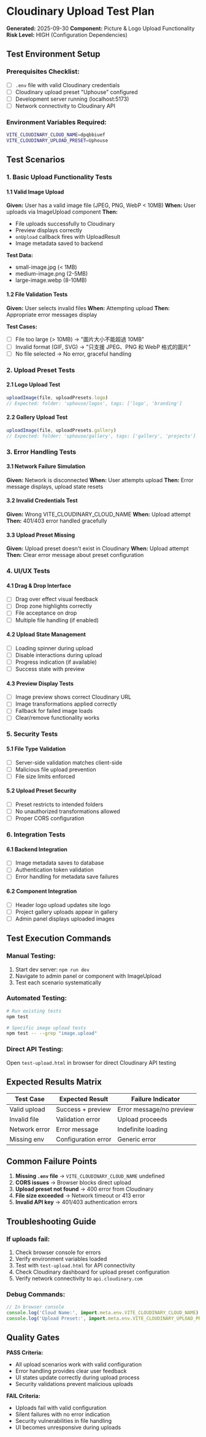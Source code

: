 # Cloudinary Upload Test Plan
**Generated:** 2025-09-30
**Component:** Picture & Logo Upload Functionality
**Risk Level:** HIGH (Configuration Dependencies)

## Test Environment Setup

### Prerequisites Checklist:
- [ ] `.env` file with valid Cloudinary credentials
- [ ] Cloudinary upload preset "Uphouse" configured
- [ ] Development server running (localhost:5173)
- [ ] Network connectivity to Cloudinary API

### Environment Variables Required:
```bash
VITE_CLOUDINARY_CLOUD_NAME=dpqbbiuef
VITE_CLOUDINARY_UPLOAD_PRESET=Uphouse
```

## Test Scenarios

### 1. Basic Upload Functionality Tests

#### 1.1 Valid Image Upload
**Given:** User has a valid image file (JPEG, PNG, WebP < 10MB)
**When:** User uploads via ImageUpload component
**Then:**
- File uploads successfully to Cloudinary
- Preview displays correctly
- `onUpload` callback fires with UploadResult
- Image metadata saved to backend

**Test Data:**
- small-image.jpg (< 1MB)
- medium-image.png (2-5MB)
- large-image.webp (8-10MB)

#### 1.2 File Validation Tests
**Given:** User selects invalid files
**When:** Attempting upload
**Then:** Appropriate error messages display

**Test Cases:**
- [ ] File too large (> 10MB) → "圖片大小不能超過 10MB"
- [ ] Invalid format (GIF, SVG) → "只支援 JPEG、PNG 和 WebP 格式的圖片"
- [ ] No file selected → No error, graceful handling

### 2. Upload Preset Tests

#### 2.1 Logo Upload Test
```javascript
uploadImage(file, uploadPresets.logo)
// Expected: folder: 'uphouse/logos', tags: ['logo', 'branding']
```

#### 2.2 Gallery Upload Test
```javascript
uploadImage(file, uploadPresets.gallery)
// Expected: folder: 'uphouse/gallery', tags: ['gallery', 'projects']
```

### 3. Error Handling Tests

#### 3.1 Network Failure Simulation
**Given:** Network is disconnected
**When:** User attempts upload
**Then:** Error message displays, upload state resets

#### 3.2 Invalid Credentials Test
**Given:** Wrong VITE_CLOUDINARY_CLOUD_NAME
**When:** Upload attempt
**Then:** 401/403 error handled gracefully

#### 3.3 Upload Preset Missing
**Given:** Upload preset doesn't exist in Cloudinary
**When:** Upload attempt
**Then:** Clear error message about preset configuration

### 4. UI/UX Tests

#### 4.1 Drag & Drop Interface
- [ ] Drag over effect visual feedback
- [ ] Drop zone highlights correctly
- [ ] File acceptance on drop
- [ ] Multiple file handling (if enabled)

#### 4.2 Upload State Management
- [ ] Loading spinner during upload
- [ ] Disable interactions during upload
- [ ] Progress indication (if available)
- [ ] Success state with preview

#### 4.3 Preview Display Tests
- [ ] Image preview shows correct Cloudinary URL
- [ ] Image transformations applied correctly
- [ ] Fallback for failed image loads
- [ ] Clear/remove functionality works

### 5. Security Tests

#### 5.1 File Type Validation
- [ ] Server-side validation matches client-side
- [ ] Malicious file upload prevention
- [ ] File size limits enforced

#### 5.2 Upload Preset Security
- [ ] Preset restricts to intended folders
- [ ] No unauthorized transformations allowed
- [ ] Proper CORS configuration

### 6. Integration Tests

#### 6.1 Backend Integration
- [ ] Image metadata saves to database
- [ ] Authentication token validation
- [ ] Error handling for metadata save failures

#### 6.2 Component Integration
- [ ] Header logo upload updates site logo
- [ ] Project gallery uploads appear in gallery
- [ ] Admin panel displays uploaded images

## Test Execution Commands

### Manual Testing:
1. Start dev server: `npm run dev`
2. Navigate to admin panel or component with ImageUpload
3. Test each scenario systematically

### Automated Testing:
```bash
# Run existing tests
npm test

# Specific image upload tests
npm test -- --grep "image.upload"
```

### Direct API Testing:
Open `test-upload.html` in browser for direct Cloudinary API testing

## Expected Results Matrix

| Test Case | Expected Result | Failure Indicator |
|-----------|----------------|-------------------|
| Valid upload | Success + preview | Error message/no preview |
| Invalid file | Validation error | Upload proceeds |
| Network error | Error message | Indefinite loading |
| Missing env | Configuration error | Generic error |

## Common Failure Points

1. **Missing `.env` file** → `VITE_CLOUDINARY_CLOUD_NAME` undefined
2. **CORS issues** → Browser blocks direct upload
3. **Upload preset not found** → 400 error from Cloudinary
4. **File size exceeded** → Network timeout or 413 error
5. **Invalid API key** → 401/403 authentication errors

## Troubleshooting Guide

### If uploads fail:
1. Check browser console for errors
2. Verify environment variables loaded
3. Test with `test-upload.html` for API connectivity
4. Check Cloudinary dashboard for upload preset configuration
5. Verify network connectivity to `api.cloudinary.com`

### Debug Commands:
```javascript
// In browser console
console.log('Cloud Name:', import.meta.env.VITE_CLOUDINARY_CLOUD_NAME)
console.log('Upload Preset:', import.meta.env.VITE_CLOUDINARY_UPLOAD_PRESET)
```

## Quality Gates

**PASS Criteria:**
- All upload scenarios work with valid configuration
- Error handling provides clear user feedback
- UI states update correctly during upload process
- Security validations prevent malicious uploads

**FAIL Criteria:**
- Uploads fail with valid configuration
- Silent failures with no error indication
- Security vulnerabilities in file handling
- UI becomes unresponsive during uploads